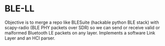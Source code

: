 # BLE-LL
Objective is to merge a repo like BLESuite (hackable python BLE stack) with scapy-radio (BLE PHY packets over SDR) so we can send or receive valid or malformed Bluetooth LE packets on any layer. Implements a software Link Layer and an HCI parser.
